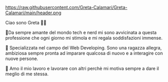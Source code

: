 https://raw.githubusercontent.com/Greta-Calamari/Greta-Calamari/main/header.png

Ciao sono Greta 👨‍💻

🧮Da sempre amante del mondo tech e nerd mi sono avvicinata a questa professione che ogni giorno mi stimola e mi regala soddisfazioni immense.

🔭 Specializzata nel campo del Web Developing. Sono una ragazza allegra, ambiziosa sempre pronta ad imparare qualcosa di nuovo e a interagire con nuove persone. 

🌱 Amo il mio lavoro e lavorare con altri perchè mi motiva sempre a dare il meglio di me stessa.

<!-- 📫 -->